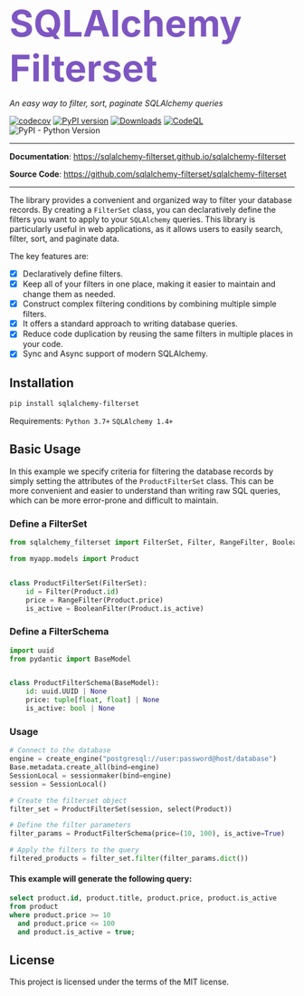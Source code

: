 <span style="font-size: 65px; color: #7e56c2">**SQLAlchemy Filterset**</span>

<p align="left">
    <em>An easy way to filter, sort, paginate SQLAlchemy queries</em>
</p>

[![codecov](https://codecov.io/gh/sqlalchemy-filterset/sqlalchemy-filterset/branch/main/graph/badge.svg)](https://codecov.io/gh/sqlalchemy-filterset/sqlalchemy-filterset)
[![PyPI version](https://badge.fury.io/py/sqlalchemy-filterset.svg)](https://badge.fury.io/py/sqlalchemy-filterset)
[![Downloads](https://pepy.tech/badge/sqlalchemy-filterset)](https://pepy.tech/project/sqlalchemy-filterset)
[![CodeQL](https://github.com/sqlalchemy-filterset/sqlalchemy-filterset/actions/workflows/codeql.yml/badge.svg)](https://github.com/sqlalchemy-filterset/sqlalchemy-filterset/actions/workflows/codeql.yml)
<img alt="PyPI - Python Version" src="https://img.shields.io/pypi/pyversions/sqlalchemy-filterset?color=%2334D058">

---
**Documentation**: <a href="https://sqlalchemy-filterset.github.io/sqlalchemy-filterset/" target="_blank">https://sqlalchemy-filterset.github.io/sqlalchemy-filterset</a>

**Source Code**: <a href="https://github.com/sqlalchemy-filterset/sqlalchemy-filterset" target="_blank">https://github.com/sqlalchemy-filterset/sqlalchemy-filterset</a>

---
The library provides a convenient and organized way to filter your database records.
By creating a `FilterSet` class, you can declaratively define the filters you want to apply to your `SQLAlchemy` queries.
This library is particularly useful in web applications, as it allows users to easily search, filter, sort, and paginate data.

The key features are:

* [X] Declaratively define filters.
* [X] Keep all of your filters in one place, making it easier to maintain and change them as needed.
* [X] Construct complex filtering conditions by combining multiple simple filters.
* [X] It offers a standard approach to writing database queries.
* [X] Reduce code duplication by reusing the same filters in multiple places in your code.
* [X] Sync and Async support of modern SQLAlchemy.

## Installation

```bash
pip install sqlalchemy-filterset
```
Requirements: `Python 3.7+` `SQLAlchemy 1.4+`


## Basic Usage

In this example we specify criteria for filtering the database records
by simply setting the attributes of the `ProductFilterSet` class.
This can be more convenient and easier to understand than writing raw SQL queries, which
can be more error-prone and difficult to maintain.

### Define a FilterSet

```python
from sqlalchemy_filterset import FilterSet, Filter, RangeFilter, BooleanFilter

from myapp.models import Product


class ProductFilterSet(FilterSet):
    id = Filter(Product.id)
    price = RangeFilter(Product.price)
    is_active = BooleanFilter(Product.is_active)
```
### Define a FilterSchema
```python
import uuid
from pydantic import BaseModel


class ProductFilterSchema(BaseModel):
    id: uuid.UUID | None
    price: tuple[float, float] | None
    is_active: bool | None
```

### Usage
```python
# Connect to the database
engine = create_engine("postgresql://user:password@host/database")
Base.metadata.create_all(bind=engine)
SessionLocal = sessionmaker(bind=engine)
session = SessionLocal()

# Create the filterset object
filter_set = ProductFilterSet(session, select(Product))

# Define the filter parameters
filter_params = ProductFilterSchema(price=(10, 100), is_active=True)

# Apply the filters to the query
filtered_products = filter_set.filter(filter_params.dict())
```
#### This example will generate the following query:
```sql
select product.id, product.title, product.price, product.is_active
from product
where product.price >= 10
  and product.price <= 100
  and product.is_active = true;
```


## License

This project is licensed under the terms of the MIT license.
